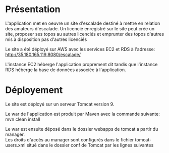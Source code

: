 # Présentation

L'application met en oeuvre un site d'escalade destiné à mettre en relation des amateurs d'escalade. Un licencié enregistré sur le site peut 
crée un site, proposer ses topos au autres licenciés et emprunter des topos d'autres mis à disposition pas d'autres licenciés

Le site a été déployé sur AWS avec les services EC2 et RDS à l'adresse:  http://35.180.165.119:8080/escalade/

L'instance EC2 héberge l'application proprement dit tandis que l'instance RDS héberge la base de données associée à l'application.

# Déployement

Le site est déployé sur un serveur Tomcat version 9. <br/>

Le war de l'application est produit par Maven avec la commande suivante: mvn clean install <br/>

Le war est ensuite déposé dans le dossier webapps de tomcat a partir du manager. <br/>
Les droits d'accès au manager sont configurés dans le fichier tomcat-users.xml situé dans le dossier conf de Tomcat par les
lignes suivantes<br/>

<role rolename="manager-gui"/>
<user username="xxxxxx" password="xxxx" roles="tomcat, manager-gui"/>

